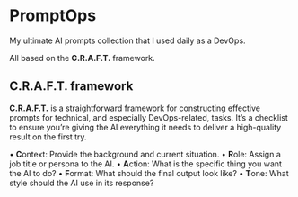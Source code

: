 # PromptOps

My ultimate AI prompts collection that I used daily as a DevOps.

All based on the **C.R.A.F.T.** framework.

## C.R.A.F.T. framework

**C.R.A.F.T.** is a straightforward framework for constructing effective prompts
for technical, and especially DevOps-related, tasks. It’s a checklist to ensure
you’re giving the AI everything it needs to deliver a high-quality result on the
first try.

• **C**ontext: Provide the background and current situation.
• **R**ole: Assign a job title or persona to the AI.
• **A**ction: What is the specific thing you want the AI to do?
• **F**ormat: What should the final output look like?
• **T**one: What style should the AI use in its response?
